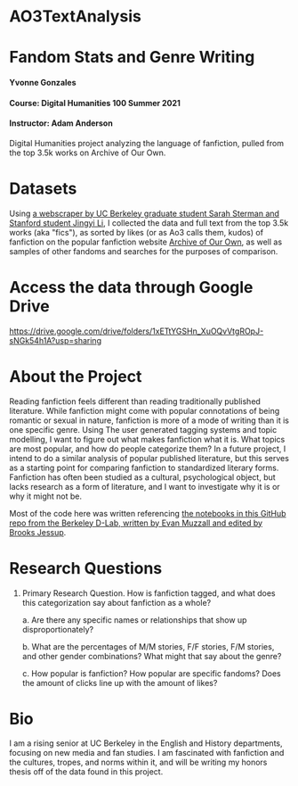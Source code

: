 # AO3TextAnalysis
# Fandom Stats and Genre Writing

#### Yvonne Gonzales
#### Course: Digital Humanities 100 Summer 2021
#### Instructor: Adam Anderson

Digital Humanities project analyzing the language of fanfiction, pulled from the top 3.5k works on Archive of Our Own. 

# Datasets
Using [a webscraper by UC Berkeley graduate student Sarah Sterman and Stanford student Jingyi Li](https://github.com/radiolarian/AO3Scraper), I collected the data and full text from the top 3.5k works (aka "fics"), as sorted by likes (or as Ao3 calls them, kudos) of fanfiction on the popular fanfiction website [Archive of Our Own](https://archiveofourown.org/), as well as samples of other fandoms and searches for the purposes of comparison.

# Access the data through Google Drive
https://drive.google.com/drive/folders/1xETtYGSHn_XuOQvVtgROpJ-sNGk54h1A?usp=sharing

# About the Project
Reading fanfiction feels different than reading traditionally published literature. While fanfiction might come with popular connotations of being romantic or sexual in nature, fanfiction is more of a mode of writing than it is one specific genre. Using The user generated tagging systems and topic modelling, I want to figure out what makes fanfiction what it is. What topics are most popular, and how do people categorize them? In a future project, I intend to do a similar analysis of popular published literature, but this serves as a starting point for comparing fanfiction to standardized literary forms. Fanfiction has often been studied as a cultural, psychological object, but lacks research as a form of literature, and I want to investigate why it is or why it might not be.

Most of the code here was written referencing [the notebooks in this GitHub repo from the Berkeley D-Lab, written by Evan Muzzall and edited by Brooks Jessup](https://github.com/dlab-berkeley/DIGHUM101-2021).

# Research Questions
1. Primary Research Question. How is fanfiction tagged, and what does this categorization say about fanfiction as a whole?

    a. Are there any specific names or relationships that show up disproportionately?
    
    b. What are the percentages of M/M stories, F/F stories, F/M stories, and other gender combinations? What might that say about the genre? 
    
    c. How popular is fanfiction? How popular are specific fandoms? Does the amount of clicks line up with the amount of likes?

# Bio
I am a rising senior at UC Berkeley in the English and History departments, focusing on new media and fan studies. I am fascinated with fanfiction and the cultures, tropes, and norms within it, and will be writing my honors thesis off of the data found in this project.
